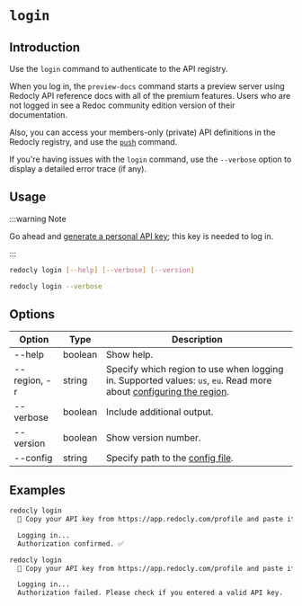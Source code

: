 # `login`

## Introduction

Use the `login` command to authenticate to the API registry.

When you log in, the `preview-docs` command starts a preview server using Redocly API reference docs with all of the premium features. Users who are not logged in see a Redoc community edition version of their documentation.

Also, you can access your members-only (private) API definitions in the Redocly registry, and use the [`push`](./push.md) command.

If you're having issues with the `login` command, use the `--verbose` option to display a detailed error trace (if any).

## Usage

:::warning Note

Go ahead and [generate a personal API key](../../settings/personal-api-keys.md); this key is needed to log in.

:::

```bash
redocly login [--help] [--verbose] [--version]

redocly login --verbose
```

## Options

| Option       | Type    | Description                                                                                                                                      |
| ------------ | ------- | ------------------------------------------------------------------------------------------------------------------------------------------------ |
| --help       | boolean | Show help.                                                                                                                                       |
| --region, -r | string  | Specify which region to use when logging in. Supported values: `us`, `eu`. Read more about [configuring the region](../configuration/index.mdx). |
| --verbose    | boolean | Include additional output.                                                                                                                       |
| --version    | boolean | Show version number.                                                                                                                             |
| --config     | string  | Specify path to the [config file](../configuration/index.mdx).                                                                                   |

## Examples

```bash Successful login
redocly login
  🔑 Copy your API key from https://app.redocly.com/profile and paste it below:

  Logging in...
  Authorization confirmed. ✅
```

```bash Failed login
redocly login
  🔑 Copy your API key from https://app.redocly.com/profile and paste it below:

  Logging in...
  Authorization failed. Please check if you entered a valid API key.
```
